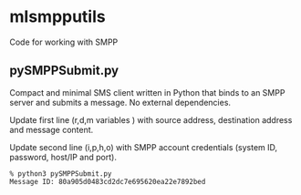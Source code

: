 # mlsmpputils
Code for working with SMPP

## pySMPPSubmit.py
Compact and minimal SMS client written in Python that binds to an SMPP server and submits a message. No external dependencies.

Update first line (r,d,m variables ) with source address, destination address and message content.

Update second line (i,p,h,o) with SMPP account credentials (system ID, password, host/IP and port).

```
% python3 pySMPPSubmit.py 
Message ID: 80a905d0483cd2dc7e695620ea22e7892bed
```
